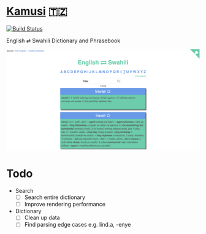 # [Kamusi](https://kamusi.surge.sh) 🇹🇿
[![Build Status](https://travis-ci.org/bantuist/kamusi.svg?branch=master)](https://travis-ci.org/bantuist/kamusi)

English ⇄ Swahili Dictionary and Phrasebook

![Kamusi](./screenshot.png)


# Todo
- Search
  - [ ] Search entire dictionary
  - [ ] Improve rendering performance
- Dictionary
  - [ ] Clean up data
  - [ ] Find parsing edge cases e.g. lind.a, -enye